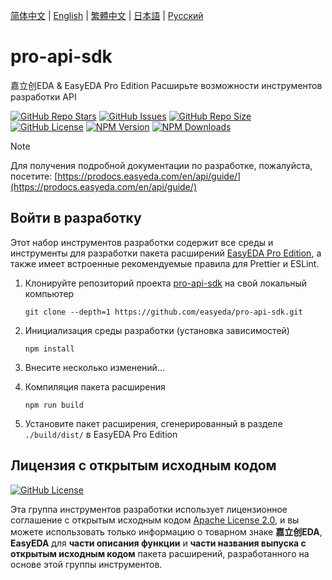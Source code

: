 [简体中文](./README.md) | [English](./README.en.md) | [繁體中文](./README.zh-Hant.md) | [日本語](./README.ja.md) | [Русский](#)

# pro-api-sdk

嘉立创EDA & EasyEDA Pro Edition Расширьте возможности инструментов разработки API

<a href="https://github.com/easyeda/pro-api-sdk" style="vertical-align: inherit;" target="_blank"><img src="https://img.shields.io/github/stars/easyeda/pro-api-sdk" alt="GitHub Repo Stars" class="not-medium-zoom-image" style="display: inline; vertical-align: inherit;" /></a>&nbsp;<a href="https://github.com/easyeda/pro-api-sdk/issues" style="vertical-align: inherit;" target="_blank"><img src="https://img.shields.io/github/issues/easyeda/pro-api-sdk" alt="GitHub Issues" class="not-medium-zoom-image" style="display: inline; vertical-align: inherit;" /></a>&nbsp;<a href="https://github.com/easyeda/pro-api-sdk" style="vertical-align: inherit;" target="_blank"><img src="https://img.shields.io/github/repo-size/easyeda/pro-api-sdk" alt="GitHub Repo Size" class="not-medium-zoom-image" style="display: inline; vertical-align: inherit;" /></a>&nbsp;<a href="https://choosealicense.com/licenses/apache-2.0/" style="vertical-align: inherit;" target="_blank"><img src="https://img.shields.io/github/license/easyeda/pro-api-sdk" alt="GitHub License" class="not-medium-zoom-image" style="display: inline; vertical-align: inherit;" /></a>&nbsp;<a href="https://www.npmjs.com/package/@jlceda/pro-api-types" style="vertical-align: inherit;" target="_blank"><img src="https://img.shields.io/npm/v/%40jlceda%2Fpro-api-types?label=pro-api-types" alt="NPM Version" class="not-medium-zoom-image" style="display: inline; vertical-align: inherit;" /></a>&nbsp;<a href="https://www.npmjs.com/package/@jlceda/pro-api-types" style="vertical-align: inherit;" target="_blank"><img src="https://img.shields.io/npm/d18m/%40jlceda%2Fpro-api-types" alt="NPM Downloads" class="not-medium-zoom-image" style="display: inline; vertical-align: inherit;" /></a>

> [!NOTE]
>
> Для получения подробной документации по разработке, пожалуйста, посетите: [https://prodocs.easyeda.com/en/api/guide/](https://prodocs.easyeda.com/en/api/guide/)

## Войти в разработку

Этот набор инструментов разработки содержит все среды и инструменты для разработки пакета расширений [EasyEDA Pro Edition](https://pro.easyeda.com/), а также имеет встроенные рекомендуемые правила для Prettier и ESLint.

1. Клонируйте репозиторий проекта [pro-api-sdk](https://github.com/easyeda/pro-api-sdk) на свой локальный компьютер

    ```shell
    git clone --depth=1 https://github.com/easyeda/pro-api-sdk.git
    ```

2. Инициализация среды разработки (установка зависимостей)

    ```shell
    npm install
    ```

3. Внесите несколько изменений...

4. Компиляция пакета расширения

    ```shell
    npm run build
    ```

5. Установите пакет расширения, сгенерированный в разделе `./build/dist/` в EasyEDA Pro Edition

## Лицензия с открытым исходным кодом

<a href="https://choosealicense.com/licenses/apache-2.0/" style="vertical-align: inherit;" target="_blank"><img src="https://img.shields.io/github/license/easyeda/pro-api-sdk" alt="GitHub License" class="not-medium-zoom-image" style="display: inline; vertical-align: inherit;" /></a>

Эта группа инструментов разработки использует лицензионное соглашение с открытым исходным кодом [Apache License 2.0](https://choosealicense.com/licenses/apache-2.0/), и вы можете использовать только информацию о товарном знаке **嘉立创EDA**, **EasyEDA** для **части описания функции** и **части названия выпуска с открытым исходным кодом** пакета расширений, разработанного на основе этой группы инструментов.
